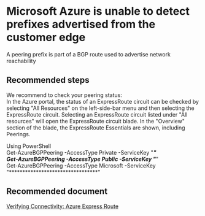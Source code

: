 <properties 
    pageTitle="Customer Public Prefixes Are Not Advertised From The Customer Edge"
    description="Customer Public Prefixes Are Not Advertised From The Customer Edge"
    infoBubbleText="Customer Public Prefixes Are Not Advertised From The Customer Edge.  See details on right."
    service="microsoft.network"
    resource="ExpressRoute"
    authors="KristinaNeyens"
    displayOrder=""
    articleId="ExRMsftPeeringCxPrefixesNotAdvDiag"
    selfHelpType="diagnostics"
    supportTopicIds=""
    resourceTags="windows"
    productPesIds="15480"
    cloudEnvironments="public"
 />
 
# Microsoft Azure is unable to detect prefixes advertised from the customer edge <br>
A peering prefix is part of a BGP route used to advertise network reachability <br>
 
## Recommended steps


We recommend to check your peering status: <br>
In the Azure portal, the status of an ExpressRoute circuit can be checked by selecting "All Resources" on the left-side-bar menu and then selecting the ExpressRoute circuit. Selecting an ExpressRoute circuit listed under "All resources" will open the ExpressRoute circuit blade. In the "Overview" section of the blade, the ExpressRoute Essentials are shown, including Peerings.  <br>

Using PowerShell <br>
Get-AzureBGPPeering -AccessType Private -ServiceKey "*********************************" <br>
Get-AzureBGPPeering -AccessType Public -ServiceKey "*********************************" <br>
Get-AzureBGPPeering -AccessType Microsoft -ServiceKey "*********************************" <br>
 
## Recommended document
[Verifying Connectivity: Azure Express Route](https://docs.microsoft.com/en-us/azure/expressroute/expressroute-troubleshooting-expressroute-overview) <br>
